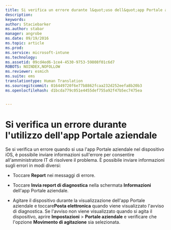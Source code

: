 ```yaml
---
title: Si verifica un errore durante l&quot;uso dell&quot;app Portale aziendale | Microsoft Intune
description: 
keywords: 
author: Staciebarker
ms.author: stabar
manager: angrobe
ms.date: 09/19/2016
ms.topic: article
ms.prod: 
ms.service: microsoft-intune
ms.technology: 
ms.assetid: 09cd4ed6-1ce4-4530-9753-59808f01c6d7
ROBOTS: NOINDEX,NOFOLLOW
ms.reviewer: esmich
ms.suite: ems
translationtype: Human Translation
ms.sourcegitcommit: 016449720f6e77b8862fcaa232d252eefa8b20b3
ms.openlocfilehash: d1bcda779c051e4455def755a92f47b5ec7475ea


---
```



# Si verifica un errore durante l'utilizzo dell'app Portale aziendale

Se si verifica un errore quando si usa l'app Portale aziendale nel dispositivo iOS, è possibile inviare informazioni sull'errore per consentire all'amministratore IT di risolvere il problema. È possibile inviare informazioni sugli errori in modi diversi:

-   Toccare **Report** nei messaggi di errore.

-   Toccare **Invia report di diagnostica** nella schermata **Informazioni** dell'app Portale aziendale.

-   Agitare il dispositivo durante la visualizzazione dell'app Portale aziendale e toccare**Posta elettronica** quando viene visualizzato l'avviso di diagnostica. Se l'avviso non viene visualizzato quando si agita il dispositivo, aprire **Impostazioni** &gt; **Portale aziendale** e verificare che l'opzione **Movimento di agitazione** sia selezionata.



<!--HONumber=Oct16_HO2-->


